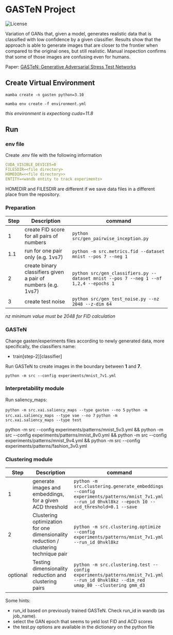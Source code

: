 # GASTeN Project

![License](https://img.shields.io/static/v1?label=license&message=CC-BY-NC-ND-4.0&color=green)

Variation of GANs that, given a model, generates realistic data that is classiﬁed with low conﬁdence by a given classiﬁer. Results show that the approach is able to generate images that are closer to the frontier when compared to the original ones, but still realistic. Manual inspection conﬁrms that some of those images are confusing even for humans.

Paper: [GASTeN: Generative Adversarial Stress Test Networks](https://link.springer.com/epdf/10.1007/978-3-031-30047-9_8?sharing_token=XGbq9zmVBDFAEaM4r1AAp_e4RwlQNchNByi7wbcMAY55SAL6inraGCkI72KOuzssTzewKWv51v_1pft7j7WJRbiAzL0vaTmG2vf4gs1QhnZ3lV72H7zSKLWQESXZjq5-1pg77WEnt2EHZaN2b51chvHsO6TW3tiGXSVhUgy87Ts%3D)

## Create Virtual Environment

```ssh
mamba create -n gasten python=3.10

mamba env create -f environment.yml
```
*this environment is expectiong cuda=11.8*

## Run

### env file

Create .env file with the following information
```yaml
CUDA_VISIBLE_DEVICES=0
FILESDIR=<file directory>
HOMEDIR=<<file directory>>
ENTITY=<wandb entity to track experiments>
```
HOMEDIR and FILESDIR are different if we save data files in a different place from the repository.

### Preparation

| Step | Description                                                   | command                                                                |
|------|---------------------------------------------------------------|------------------------------------------------------------------------|
| 1    | create FID score for all pairs of numbers                     | `python src/gen_pairwise_inception.py`                                   |
| 1.1  | run for one pair only (e.g. 1vs7)                             | `python -m src.metrics.fid --dataset mnist --pos 7 --neg 1` |
| 2    | create binary classifiers given a pair of numbers (e.g. 1vs7) | `python src/gen_classifiers.py --dataset mnist --pos 7 --neg 1 --nf 1,2,4 --epochs 1`    |
| 3    | create test noise                                             | `python src/gen_test_noise.py --nz 2048 --z-dim 64`                      |

*nz minimum value must be 2048 for FID calculation*

### GASTeN

Change gasten/experiments files according to newly generated data, more specifically, the classifiers name:
- train[step-2][classifier]

Run GASTeN to create images in the boundary between **1** and **7**.

`python -m src --config experiments/mnist_7v1.yml`

### Interpretability module

Run saliency_maps:

`python -m src.xai.saliency_maps --type gasten --no 5`
`python -m src.xai.saliency_maps --type vae --no 7`
`python -m src.xai.saliency_maps --type test`

python -m src --config experiments/patterns/mnist_5v3.yml && python -m src --config experiments/patterns/mnist_8v0.yml && python -m src --config experiments/patterns/mnist_9v4.yml && python -m src --config experiments/patterns/fashion_3v0.yml

### Clustering module

| Step | Description                                                   | command                                                                |
|------|---------------------------------------------------------------|------------------------------------------------------------------------|
| 1    | generate images and embeddings, for a given ACD threshold     | `python -m src.clustering.generate_embeddings --config experiments/patterns/mnist_7v1.yml --run_id 0hvkl8kz --epoch 10 --acd_threshold=0.1 --save`                                   |
| 2 | Clustering optimization for one dimensionality reduction / clustering technique pair  | `python -m src.clustering.optimize --config experiments/patterns/mnist_7v1.yml --run_id 0hvkl8kz` |
| optional    | Testing dimensionality reduction and clustering pairs |`python -m src.clustering.test --config experiments/patterns/mnist_7v1.yml --run_id 0hvkl8kz --dim_red umap_80 --clustering gmm_d3`    |

Some hints:
- run_id based on previously trained GASTeN. Check run_id in wandb (as job_name).
- select the GAN epoch that seems to yeld lost FID and ACD scores
- the test.py options are available in the dictionary on the python file
